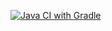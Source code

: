 [![Java CI with Gradle](https://github.com/TaisiaKos/BDD1/actions/workflows/gradle.yml/badge.svg)](https://github.com/TaisiaKos/BDD1/actions/workflows/gradle.yml)